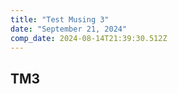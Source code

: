 ```yaml
---
title: "Test Musing 3"
date: "September 21, 2024"
comp_date: 2024-08-14T21:39:30.512Z
---
```


## TM3